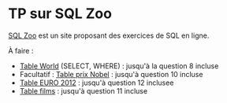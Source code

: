 # TP sur SQL Zoo

[SQL Zoo](https://sqlzoo.net/wiki/SQL_Tutorial) est un site proposant des exercices de SQL en ligne.

À faire :
- [Table World](https://sqlzoo.net/wiki/SELECT_from_WORLD_Tutorial) (SELECT, WHERE) : jusqu'à la question 8 incluse
- Facultatif : [Table prix Nobel](https://sqlzoo.net/wiki/SELECT_from_Nobel_Tutorial) : jusqu'à question 10 incluse
- [Table EURO 2012](https://sqlzoo.net/wiki/The_JOIN_operation) : jusqu'à question 12 inclusee
- [Table films](https://sqlzoo.net/wiki/More_JOIN_operations) : jusqu'à question 11 incluse
